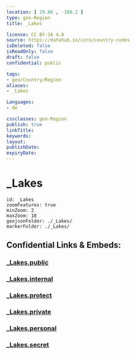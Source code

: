 ```yaml
---
location: [ 20.06 , -100.2 ] 
type: geo-Region
title: _Lakes

license: CC BY-SA 4.0
source: https://datahub.io/core/country-codes
isDeleted: false
isReadOnly: false
draft: false
confidential: public

tags:
- geo/Country/Region
aliases:
- _Lakes

Languages:
- de

cssclasses: geo-Region
publish: true
linkTitle: 
keywords: 
layout: 
publishDate: 
expiryDate: 
---
```


# _Lakes

```leaflet
id: _Lakes
zoomFeatures: true 
minZoom: 2 
maxZoom: 18
geojsonFolder: ./_Lakes/
markerFolder: ./_Lakes/
```


## Confidential Links & Embeds: 

### [_Lakes.public](/_public/\Earth\Continent\America~Central\Mexico\States~Mexico\Michoacán_Lakes.public.md) 

### [_Lakes.internal](/_internal/\Earth\Continent\America~Central\Mexico\States~Mexico\Michoacán_Lakes.internal.md) 

### [_Lakes.protect](/_protect/\Earth\Continent\America~Central\Mexico\States~Mexico\Michoacán_Lakes.protect.md) 

### [_Lakes.private](/_private/\Earth\Continent\America~Central\Mexico\States~Mexico\Michoacán_Lakes.private.md) 

### [_Lakes.personal](/_personal/\Earth\Continent\America~Central\Mexico\States~Mexico\Michoacán_Lakes.personal.md) 

### [_Lakes.secret](/_secret/\Earth\Continent\America~Central\Mexico\States~Mexico\Michoacán_Lakes.secret.md)

